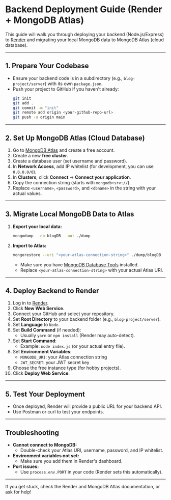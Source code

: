 # Backend Deployment Guide (Render + MongoDB Atlas)

This guide will walk you through deploying your backend (Node.js/Express) to [Render](https://render.com/) and migrating your local MongoDB data to MongoDB Atlas (cloud database).

---

## 1. Prepare Your Codebase

- Ensure your backend code is in a subdirectory (e.g., `blog-project/server`) with its own `package.json`.
- Push your project to GitHub if you haven't already:
  ```bash
  git init
  git add .
  git commit -m "init"
  git remote add origin <your-github-repo-url>
  git push -u origin main
  ```

---

## 2. Set Up MongoDB Atlas (Cloud Database)

1. Go to [MongoDB Atlas](https://www.mongodb.com/cloud/atlas/register) and create a free account.
2. Create a new **free cluster**.
3. Create a database user (set username and password).
4. In **Network Access**, add IP whitelist (for development, you can use `0.0.0.0/0`).
5. In **Clusters**, click **Connect** → **Connect your application**.
6. Copy the connection string (starts with `mongodb+srv://`).
7. Replace `<username>`, `<password>`, and `<dbname>` in the string with your actual values.

---

## 3. Migrate Local MongoDB Data to Atlas

1. **Export your local data:**
   ```bash
   mongodump --db blogDB --out ./dump
   ```
2. **Import to Atlas:**
   ```bash
   mongorestore --uri "<your-atlas-connection-string>" ./dump/blogDB
   ```
   - Make sure you have [MongoDB Database Tools](https://www.mongodb.com/try/download/database-tools) installed.
   - Replace `<your-atlas-connection-string>` with your actual Atlas URI.

---

## 4. Deploy Backend to Render

1. Log in to [Render](https://render.com/).
2. Click **New Web Service**.
3. Connect your GitHub and select your repository.
4. Set **Root Directory** to your backend folder (e.g., `blog-project/server`).
5. Set **Language** to `Node`.
6. Set **Build Command** (if needed):
   - Usually `yarn` or `npm install` (Render may auto-detect).
7. Set **Start Command**:
   - Example: `node index.js` (or your actual entry file).
8. Set **Environment Variables**:
   - `MONGODB_URI`: your Atlas connection string
   - `JWT_SECRET`: your JWT secret key
9. Choose the free instance type (for hobby projects).
10. Click **Deploy Web Service**.

---

## 5. Test Your Deployment

- Once deployed, Render will provide a public URL for your backend API.
- Use Postman or curl to test your endpoints.

---

## Troubleshooting

- **Cannot connect to MongoDB:**
  - Double-check your Atlas URI, username, password, and IP whitelist.
- **Environment variables not set:**
  - Make sure you add them in Render's dashboard.
- **Port issues:**
  - Use `process.env.PORT` in your code (Render sets this automatically).

---

If you get stuck, check the Render and MongoDB Atlas documentation, or ask for help!
